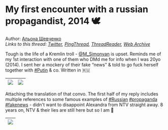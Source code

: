# My first encounter with a russian propagandist, 2014 🕊

Author: [Альона Шевченко](https://twitter.com/cryptodrftng)  
*Links to this thread: [Twitter](https://twitter.com/cryptodrftng/status/1505424838621552640), [PingThread](https://pingthread.com/thread/1505424838621552640), [ThreadReader](https://threadreaderapp.com/thread/1505424838621552640.html), [Web Archive](https://web.archive.org/web/*/https://twitter.com/cryptodrftng/status/1505424838621552640)*

Tough is the life of a Kremlin troll - [@M_Simonyan](https://twitter.com/M_Simonyan) is upset. Reminds me of my 1st interaction with one of them who DMd me for info when I was 20yo (2014). I sent her a mockery of their fake “news” & told to go fuck herself together with [#Putin](https://twitter.com/hashtag/Putin) & co. 
Written in 🇷🇺

| [![](https://pbs.twimg.com/media/FORX6HfXsAc1_je.jpg)](https://pbs.twimg.com/media/FORX6HfXsAc1_je.jpg) | [![](https://pbs.twimg.com/media/FORX6HjXEAE5Gq2.jpg)](https://pbs.twimg.com/media/FORX6HjXEAE5Gq2.jpg) |
| :-: | :-: |

Attaching the translation of that convo. The first half of my reply includes multiple references to some famous examples of [#Russian](https://twitter.com/hashtag/Russian) [#propaganda](https://twitter.com/hashtag/propaganda) [#fakenews](https://twitter.com/hashtag/fakenews) - didn't want to disappoint Alexandra from NTV straight away. 8 years on, NTV & their lies are still here but so I am 👻

| [![](https://pbs.twimg.com/media/FORbyoAWYAEkLT0.jpg)](https://pbs.twimg.com/media/FORbyoAWYAEkLT0.jpg) |
| :-: |
